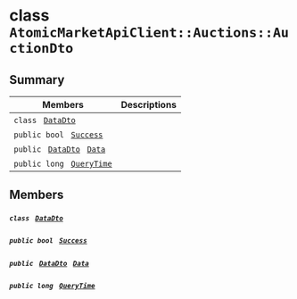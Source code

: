 # class `AtomicMarketApiClient::Auctions::AuctionDto` 

## Summary

 Members                                | Descriptions                                
----------------------------------------|---------------------------------------------
`class ` [`DataDto`](.github/workflows/documentation/md/AtomicMarketApiClient--Auctions--AuctionDto--DataDto.md#class_atomic_market_api_client_1_1_auctions_1_1_auction_dto_1_1_data_dto)        | 
`public bool ` [`Success`](#class_atomic_market_api_client_1_1_auctions_1_1_auction_dto_1a506fb037fbb6bfe8f254c021a2c3cfac) | 
`public ` [`DataDto`](.github/workflows/documentation/md/AtomicMarketApiClient--Auctions--AuctionDto--DataDto.md#class_atomic_market_api_client_1_1_auctions_1_1_auction_dto_1_1_data_dto)` ` [`Data`](#class_atomic_market_api_client_1_1_auctions_1_1_auction_dto_1a65c0779654774581967081cf3136bd84) | 
`public long ` [`QueryTime`](#class_atomic_market_api_client_1_1_auctions_1_1_auction_dto_1a6cc7a06930fbe1e28eb7eed2599015c9) | 

## Members

##### `class ` [`DataDto`](.github/workflows/documentation/md/AtomicMarketApiClient--Auctions--AuctionDto--DataDto.md#class_atomic_market_api_client_1_1_auctions_1_1_auction_dto_1_1_data_dto) 

##### `public bool ` [`Success`](#class_atomic_market_api_client_1_1_auctions_1_1_auction_dto_1a506fb037fbb6bfe8f254c021a2c3cfac) 

##### `public ` [`DataDto`](.github/workflows/documentation/md/AtomicMarketApiClient--Auctions--AuctionDto--DataDto.md#class_atomic_market_api_client_1_1_auctions_1_1_auction_dto_1_1_data_dto)` ` [`Data`](#class_atomic_market_api_client_1_1_auctions_1_1_auction_dto_1a65c0779654774581967081cf3136bd84) 

##### `public long ` [`QueryTime`](#class_atomic_market_api_client_1_1_auctions_1_1_auction_dto_1a6cc7a06930fbe1e28eb7eed2599015c9) 

